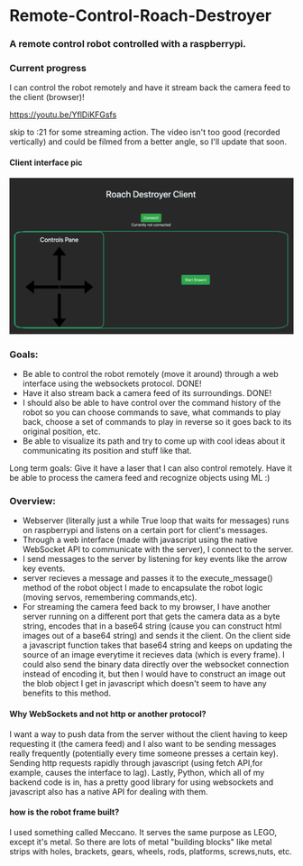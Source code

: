 # Remote-Control-Roach-Destroyer

### A remote control robot controlled with a raspberrypi.



### Current progress
I can control the robot remotely and have it stream back the camera feed to the client (browser)!

https://youtu.be/YflDiKFGsfs 

skip to :21 for some streaming action. The video isn't too good (recorded vertically) and could be filmed from a better angle, so I'll update that soon.

#### Client interface pic
![alt text](https://github.com/zumaad/Remote-Control-Roach-Destroyer/blob/master/clientInterface.png)

### Goals: 
- Be able to control the robot remotely (move it around) through a web interface using the websockets protocol. DONE!
- Have it also stream back a camera feed of its surroundings. DONE!
- I should also be able to have control over the command history of the robot so you can choose commands to save, what commands to play back, choose a set of commands to play in reverse so it goes back to its original position, etc. 
- Be able to visualize its path and try to come up with cool ideas about it communicating its position and stuff like that.

Long term goals: Give it have a laser that I can also control remotely. Have it be able to process the camera feed and recognize objects using ML :)

### Overview: 
- Webserver (literally just a while True loop that waits for messages) runs on raspberrypi and listens on a certain port for client's messages. 
- Through a web interface (made with javascript using the native WebSocket API to communicate with the server), I connect to the server.
- I send messages to the server by listening for key events like the arrow key events.
- server recieves a message and passes it to the execute_message() method of the robot object I made to encapsulate the robot logic (moving servos, remembering commands,etc).
- For streaming the camera feed back to my browser, I have another server running on a different port that gets the camera data as a byte string, encodes that in a base64 string (cause you can construct html images out of a base64 string) and sends it the client. On the client side a javascript function takes that base64 string and keeps on updating the source of an image everytime it recieves data (which is every frame). I could also send the binary data directly over the websocket connection instead of encoding it, but then I would have to construct an image out the blob object I get in javascript which doesn't seem to have any benefits to this method.


#### Why WebSockets and not http or another protocol?
I want a way to push data from the server without the client having to keep requesting it (the camera feed) and I also want to be sending messages really frequently (potentially every time someone presses a certain key). Sending http requests rapidly through javascript (using fetch API,for example, causes the interface to lag). Lastly, Python, which all of my backend code is in, has a pretty good library for using websockets and javascript also has a native API for dealing with them.

#### how is the robot frame built?

I used something called Meccano. It serves the same purpose as LEGO, except it's metal. So there are lots of metal "building blocks" like metal strips with holes, brackets, gears, wheels, rods, platforms, screws,nuts, etc. 

